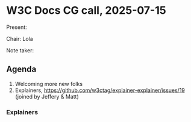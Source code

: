 # W3C Docs CG call, 2025-07-15

Present: 

Chair: Lola

Note taker: 

## Agenda

1. Welcoming more new folks
2. Explainers, https://github.com/w3ctag/explainer-explainer/issues/19 (joined by Jeffery & Matt)

### Explainers

